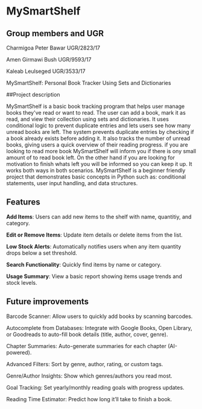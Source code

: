 # MySmartShelf

## Group members and UGR

Charmigoa Peter Bawar      UGR/2823/17

Amen Girmawi Bush          UGR/9593/17

Kaleab Leulseged           UGR/3533/17




MySmartShelf: Personal Book Tracker Using Sets and Dictionaries

##Project description

MySmartShelf is a basic book tracking program that helps user manage books they've read or want to read.
The user can add a book, mark it as read, and view their collection using sets and dictionaries.
It uses conditional logic to prevent duplicate entries and lets users see how many unread books are left.
The system prevents duplicate entries by checking if a book already exists before adding it.
It also tracks the number of unread books, giving users a quick overview of their reading progress.
if you are looking to read more book MySmartShelf will inform you if there is ony small amount of to read book left.
On the other hand if you are looking for motivation to finish whats left you will be informed so you can keep it up.
It works both ways in both scenarios.
MySmartShelf is a beginner friendly project that demonstrates basic concepts in Python such as:
conditional statements, user input handling, and data structures.

## Features

**Add Items**: Users can add new items to the shelf with name, quantitiy, and category.

**Edit or Remove Items**: Update item details or delete items from the list.

**Low Stock Alerts**: Automatically notifies users when any item quantity drops below a set threshold.

**Search Functionality**: Quickly find items by name or category.

**Usage Summary**: View a basic report showing items usage trends and stock levels.

## Future improvements 

Barcode Scanner: Allow users to quickly add books by scanning barcodes.

Autocomplete from Databases: Integrate with Google Books, Open Library, or Goodreads to auto-fill book details (title, author, cover, genre).

Chapter Summaries: Auto-generate summaries for each chapter (AI-powered).

Advanced Filters: Sort by genre, author, rating, or custom tags.

Genre/Author Insights: Show which genres/authors you read most.

Goal Tracking: Set yearly/monthly reading goals with progress updates.

Reading Time Estimator: Predict how long it’ll take to finish a book.

